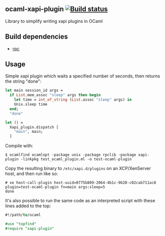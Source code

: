 ocaml-xapi-plugin [![Build status](https://travis-ci.org/xapi-project/ocaml-xapi-plugin.png?branch=master)](https://travis-ci.org/xapi-project/ocaml-xapi-plugin)
-----------------

Library to simplify writing xapi plugins in OCaml

Build dependencies
------------------

* [rpc](https://github.com/samoht/ocaml-rpc)

Usage
-----

Simple xapi plugin which waits a specified number of seconds, then returns the string "done":

```ocaml
let main session_id args =
  if List.mem_assoc "sleep" args then begin
    let time = int_of_string (List.assoc "sleep" args) in
    Unix.sleep time
  end;
  "done"

let () =
  Xapi_plugin.dispatch [
    "main", main;
  ]
```

Compile with:

```
$ ocamlfind ocamlopt -package unix -package rpclib -package xapi-plugin -linkpkg test_ocaml_plugin.ml -o test-ocaml-plugin
```

Copy the resulting binary to `/etc/xapi.d/plugins` on an XCP/XenServer host,
and then run like so:

```
# xe host-call-plugin host-uuid=0775b809-2064-4b1c-9b20-c02cab711ac8 plugin=test-ocaml-plugin fn=main args:sleep=5
done
```

It's also possible to run the same code as an interpreted script with these lines added to the top:

```ocaml
#!/path/to/ocaml

#use "topfind"
#require "xapi-plugin"
```
